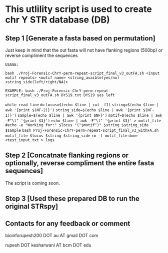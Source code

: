 # This utlility script is used to create chr Y STR database (DB)

## Step 1 [Generate a fasta based on permutation]

Just keep in mind that the out fasta will not have flanking regions (500bp) or reverse compliment the sequences

`USAGE:`

`bash ./Proj-Forensic-ChrY-perm-repeat-script_final_v3_outFA.sh <input motif repeats> <motif name> <string_avaible(yes/no) <string_side(left/right/NA)>`

`EXAMPLE: bash ./Proj-Forensic-ChrY-perm-repeat-script_final_v3_outFA.sh DYS19.txt DYS19 yes left`

`while read line`
`do`
        `locus=$(echo $line | cut -f1)`
        `string=$(echo $line | awk '{print $(NF-2)}')`
        `string_side=$(echo $line | awk '{print $(NF-1)}')`
        `sample=$(echo $line | awk '{print $NF}')`
        `motif=$(echo $line | awk -F"\t" '{print $3}')`
        `echo $line | awk -F"\t" '{print $3}' > motif_file`
        `#echo -e "Working for:" $locus "("$motif")" $string $string_side $sample`
        `bash Proj-Forensic-ChrY-perm-repeat-script_final_v3_withFA.sh motif_file $locus $string $string_side`
        `rm -f motif_file`
`done <test_input.txt > logs`

## Step 2 [Concatnate flanking regions or optionally, reverse compliment the entire fasta sequences]

The script is coming soon.


## Step 3 [Used these prepared DB to run the original STRspy]




## Contacts for any feedback or comment
bioinforupesh200 DOT au AT gmail DOT com

rupesh DOT kesharwani AT bcm DOT edu

